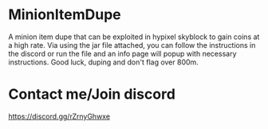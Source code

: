 # MinionItemDupe
A minion item dupe that can be exploited in hypixel skyblock to gain coins at a high rate.
Via using the jar file attached, you can follow the instructions in the discord or run the file and an info page will popup with necessary instructions. 
Good luck, duping and don't flag over 800m.
# Contact me/Join discord
https://discord.gg/rZrnyGhwxe
